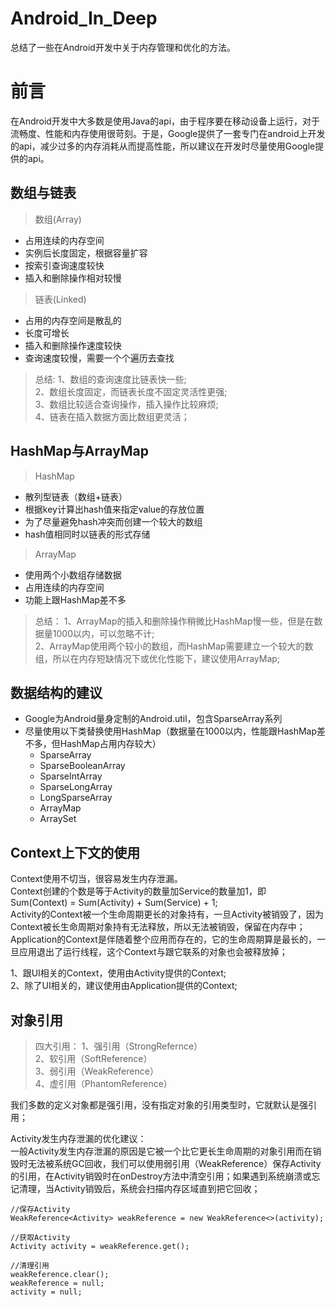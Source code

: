# Android_In_Deep

  总结了一些在Android开发中关于内存管理和优化的方法。
  
# 前言
  
   在Android开发中大多数是使用Java的api，由于程序要在移动设备上运行，对于流畅度、性能和内存使用很苛刻。于是，Google提供了一套专门在android上开发的api，减少过多的内存消耗从而提高性能，所以建议在开发时尽量使用Google提供的api。
  
## 数组与链表

> 数组(Array)
  * 占用连续的内存空间
  * 实例后长度固定，根据容量扩容
  * 按索引查询速度较快
  * 插入和删除操作相对较慢

> 链表(Linked)
  * 占用的内存空间是散乱的
  * 长度可增长
  * 插入和删除操作速度较快
  * 查询速度较慢，需要一个个遍历去查找
  
> 总结:
1、数组的查询速度比链表快一些;<br>
2、数组长度固定，而链表长度不固定灵活性更强;<br>
3、数组比较适合查询操作，插入操作比较麻烦;<br>
4、链表在插入数据方面比数组更灵活；<br>

## HashMap与ArrayMap

> HashMap
  * 散列型链表（数组+链表）
  * 根据key计算出hash值来指定value的存放位置
  * 为了尽量避免hash冲突而创建一个较大的数组
  * hash值相同时以链表的形式存储

> ArrayMap
  * 使用两个小数组存储数据
  * 占用连续的内存空间
  * 功能上跟HashMap差不多
  
> 总结：
 1、ArrayMap的插入和删除操作稍微比HashMap慢一些，但是在数据量1000以内，可以忽略不计;<br>
 2、ArrayMap使用两个较小的数组，而HashMap需要建立一个较大的数组，所以在内存短缺情况下或优化性能下，建议使用ArrayMap;<br>
 
## 数据结构的建议

* Google为Android量身定制的Android.util，包含SparseArray系列
* 尽量使用以下类替换使用HashMap（数据量在1000以内，性能跟HashMap差不多，但HashMap占用内存较大）
  * SparseArray
  * SparseBooleanArray
  * SparseIntArray
  * SparseLongArray
  * LongSparseArray
  * ArrayMap
  * ArraySet

## Context上下文的使用

Context使用不切当，很容易发生内存泄漏。<br>
Context创建的个数是等于Activity的数量加Service的数量加1，即 Sum(Context) = Sum(Activity) + Sum(Service) + 1;<br>
Activity的Context被一个生命周期更长的对象持有，一旦Activity被销毁了，因为Context被长生命周期对象持有无法释放，所以无法被销毁，保留在内存中；<br>
Application的Context是伴随着整个应用而存在的，它的生命周期算是最长的，一旦应用退出了运行线程，这个Context与跟它联系的对象也会被释放掉；

1、跟UI相关的Context，使用由Activity提供的Context;<br>
2、除了UI相关的，建议使用由Application提供的Context;<br>

## 对象引用

> 四大引用：
1、强引用（StrongRefernce）<br>
2、软引用（SoftReference）<br>
3、弱引用（WeakReference）<br>
4、虚引用（PhantomReference）<br>

我们多数的定义对象都是强引用，没有指定对象的引用类型时，它就默认是强引用；<br>
  
Activity发生内存泄漏的优化建议：<br>
一般Activity发生内存泄漏的原因是它被一个比它更长生命周期的对象引用而在销毁时无法被系统GC回收，我们可以使用弱引用（WeakReference）保存Activity的引用，在Activity销毁时在onDestroy方法中清空引用；如果遇到系统崩溃或忘记清理，当Activity销毁后，系统会扫描内存区域直到把它回收；<br>
```
//保存Activity
WeakReference<Activity> weakReference = new WeakReference<>(activity);

//获取Activity
Activity activity = weakReference.get();

//清理引用
weakReference.clear();
weakReference = null;
activity = null;
```


































